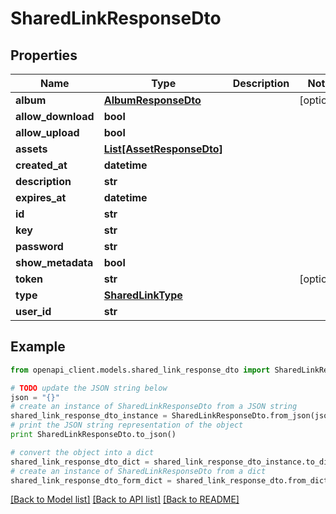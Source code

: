 # SharedLinkResponseDto


## Properties
Name | Type | Description | Notes
------------ | ------------- | ------------- | -------------
**album** | [**AlbumResponseDto**](AlbumResponseDto.md) |  | [optional] 
**allow_download** | **bool** |  | 
**allow_upload** | **bool** |  | 
**assets** | [**List[AssetResponseDto]**](AssetResponseDto.md) |  | 
**created_at** | **datetime** |  | 
**description** | **str** |  | 
**expires_at** | **datetime** |  | 
**id** | **str** |  | 
**key** | **str** |  | 
**password** | **str** |  | 
**show_metadata** | **bool** |  | 
**token** | **str** |  | [optional] 
**type** | [**SharedLinkType**](SharedLinkType.md) |  | 
**user_id** | **str** |  | 

## Example

```python
from openapi_client.models.shared_link_response_dto import SharedLinkResponseDto

# TODO update the JSON string below
json = "{}"
# create an instance of SharedLinkResponseDto from a JSON string
shared_link_response_dto_instance = SharedLinkResponseDto.from_json(json)
# print the JSON string representation of the object
print SharedLinkResponseDto.to_json()

# convert the object into a dict
shared_link_response_dto_dict = shared_link_response_dto_instance.to_dict()
# create an instance of SharedLinkResponseDto from a dict
shared_link_response_dto_form_dict = shared_link_response_dto.from_dict(shared_link_response_dto_dict)
```
[[Back to Model list]](../README.md#documentation-for-models) [[Back to API list]](../README.md#documentation-for-api-endpoints) [[Back to README]](../README.md)


